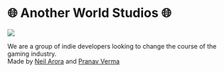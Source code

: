 # 🌐 Another World Studios 🌐

<img src="https://github.com/Another-World-Studios/.github/blob/main/Images/Logos/Base%20Logo.png?raw=true">

We are a group of indie developers looking to change the course of the gaming industry. <br>
Made by [Neil Arora](https://github.com/japaneil) and [Pranav Verma](https://github.com/PranavVerma-droid)
